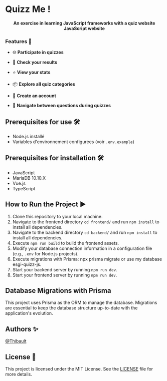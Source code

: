 # Quizz Me ! #

<p align="center">
   <strong>An exercise in learning JavaScript frameworks with a quiz website</strong><br />
   <strong>JavaScript website</strong>
</p>

### Features 🚀

- 🌐 **Participate in quizzes**
  
- 🔄 **Check your results**
  
- ⭐ **View your stats**

- 📦 **Explore all quiz categories**
  
- 📝 **Create an account**
  
- 🍒 **Navigate between questions during quizzes**

## Prerequisites for use 🛠️

- Node.js installé
- Variables d'environnement configurées (voir `.env.example`)

## Prerequisites for installation 🛠️

- JavaScript
- MariaDB 10.10.X
- Vue.js
- TypeScript

## How to Run the Project ▶️

1. Clone this repository to your local machine.
2. Navigate to the frontend directory `cd frontend/` and run `npm install` to install all dependencies.
3. Navigate to the backend directory `cd backend/` and run `npm install` to install all dependencies.
4. Execute `npm run build` to build the frontend assets.
5. Modify your database connection information in a configuration file (e.g., `.env` for Node.js projects).
6. Execute migrations with Prisma: npx prisma migrate or use my database esgi-quizz-js.
8. Start your backend server by running `npm run dev`.
9. Start your frontend server by running `npm run dev`.

## Database Migrations with Prisma

This project uses Prisma as the ORM to manage the database.
Migrations are essential to keep the database structure up-to-date with the application's evolution.

## Authors ✨

[@Thibault](https://github.com/tibaaault)

## License 📄

This project is licensed under the MIT License. See the [LICENSE](LICENSE) file for more details.
